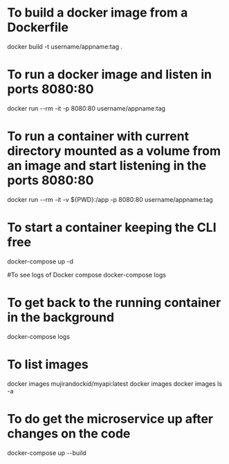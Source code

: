 # To build a docker image from a Dockerfile
docker build -t username/appname:tag .

# To run a docker image and listen in ports 8080:80
docker run --rm -it -p 8080:80 username/appname:tag

# To run a container with current directory mounted as a volume from an image and start listening in the ports 8080:80
docker run --rm -it -v ${PWD}:/app -p 8080:80 username/appname:tag

# To start a container keeping the CLI free
docker-compose up -d

#To see logs of Docker compose
docker-compose logs

# To get back to the running container in the background
docker-compose logs

# To list images 
docker images mujirandockid/myapi:latest
docker images 
docker images ls -a

# To do get the microservice up after changes on the code
docker-compose up --build
 

